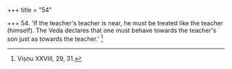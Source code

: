 +++
title = "54"

+++
54. 'If the teacher's teacher is near, he must be treated like the teacher (himself). The Veda declares that one must behave towards the teacher's son just as towards the teacher.' [^40] 


[^40]:  Viṣṇu XXVIII, 29, 31.
